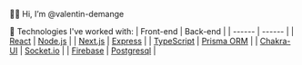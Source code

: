 👋🏼 Hi, I’m @valentin-demange

🚀 Technologies I've worked with:
| Front-end | Back-end |
| ------ | ------ |
| [React](https://reactjs.org/) | [Node.js](https://nodejs.org/) |
| [Next.js](https://nextjs.org/) | [Express](https://expressjs.com) |
| [TypeScript](https://www.typescriptlang.org/) | [Prisma ORM](https://www.prisma.io/) |
| [Chakra-UI](https://chakra-ui.com/) | [Socket.io](https://socket.io/) |
| [Firebase](https://firebase.google.com/) | [Postgresql](https://www.postgresql.org/) |
